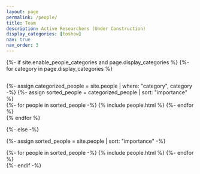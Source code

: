 ```yaml
---
layout: page
permalink: /people/
title: Team
description: Active Researchers (Under Construction)
display_categories: [toshow]
nav: true
nav_order: 3
---
```


<!-- pages/people.md -->
<div class="people">
{%- if site.enable_people_categories and page.display_categories %}
  <!-- Display categorized people -->
  {%- for category in page.display_categories %}
  <h2 class="category"></h2>
  {%- assign categorized_people = site.people | where: "category", category -%}
  {%- assign sorted_people = categorized_people | sort: "importance" %}
  <!-- Generate cards for each person -->
  <div class="grid">
    {%- for people in sorted_people -%}
      {% include people.html %}
    {%- endfor %}
  </div>
  {% endfor %}

{%- else -%}
<!-- Display people without categories -->
  {%- assign sorted_people = site.people | sort: "importance" -%}
  <!-- Generate cards for each person -->
  <div class="grid">
    {%- for people in sorted_people -%}
      {% include people.html %}
    {%- endfor %}
  </div>
{%- endif -%}
</div>
